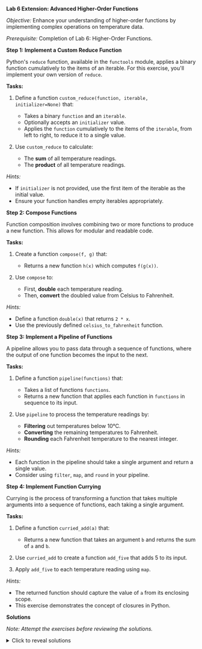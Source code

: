 **Lab 6 Extension: Advanced Higher-Order Functions**

*Objective:* Enhance your understanding of higher-order functions by implementing complex operations on temperature data.

*Prerequisite:* Completion of Lab 6: Higher-Order Functions.

**Step 1: Implement a Custom Reduce Function**

Python's `reduce` function, available in the `functools` module, applies a binary function cumulatively to the items of an iterable. For this exercise, you'll implement your own version of `reduce`.

**Tasks:**

1. Define a function `custom_reduce(function, iterable, initializer=None)` that:
   - Takes a binary `function` and an `iterable`.
   - Optionally accepts an `initializer` value.
   - Applies the `function` cumulatively to the items of the `iterable`, from left to right, to reduce it to a single value.

2. Use `custom_reduce` to calculate:
   - The **sum** of all temperature readings.
   - The **product** of all temperature readings.

*Hints:*
- If `initializer` is not provided, use the first item of the iterable as the initial value.
- Ensure your function handles empty iterables appropriately.

**Step 2: Compose Functions**

Function composition involves combining two or more functions to produce a new function. This allows for modular and readable code.

**Tasks:**

1. Create a function `compose(f, g)` that:
   - Returns a new function `h(x)` which computes `f(g(x))`.

2. Use `compose` to:
   - First, **double** each temperature reading.
   - Then, **convert** the doubled value from Celsius to Fahrenheit.

*Hints:*
- Define a function `double(x)` that returns `2 * x`.
- Use the previously defined `celsius_to_fahrenheit` function.

**Step 3: Implement a Pipeline of Functions**

A pipeline allows you to pass data through a sequence of functions, where the output of one function becomes the input to the next.

**Tasks:**

1. Define a function `pipeline(functions)` that:
   - Takes a list of functions `functions`.
   - Returns a new function that applies each function in `functions` in sequence to its input.

2. Use `pipeline` to process the temperature readings by:
   - **Filtering** out temperatures below 10°C.
   - **Converting** the remaining temperatures to Fahrenheit.
   - **Rounding** each Fahrenheit temperature to the nearest integer.

*Hints:*
- Each function in the pipeline should take a single argument and return a single value.
- Consider using `filter`, `map`, and `round` in your pipeline.

**Step 4: Implement Function Currying**

Currying is the process of transforming a function that takes multiple arguments into a sequence of functions, each taking a single argument.

**Tasks:**

1. Define a function `curried_add(a)` that:
   - Returns a new function that takes an argument `b` and returns the sum of `a` and `b`.

2. Use `curried_add` to create a function `add_five` that adds 5 to its input.

3. Apply `add_five` to each temperature reading using `map`.

*Hints:*
- The returned function should capture the value of `a` from its enclosing scope.
- This exercise demonstrates the concept of closures in Python.

**Solutions**

*Note: Attempt the exercises before reviewing the solutions.*

<details>
<summary>Click to reveal solutions</summary>

```python
# Lab 6 Extension: Advanced Higher-Order Functions Solution

# Step 1: Implement a Custom Reduce Function
def custom_reduce(function, iterable, initializer=None):
    """
    Custom implementation of the reduce function.
    
    Args:
        function: A binary function to apply cumulatively
        iterable: An iterable to reduce
        initializer: Optional initial value
        
    Returns:
        The reduced value
    """
    it = iter(iterable)
    
    if initializer is None:
        try:
            # Use first item of iterable as initializer if none provided
            initializer = next(it)
        except StopIteration:
            raise TypeError("custom_reduce() of empty sequence with no initial value")
    
    result = initializer
    for item in it:
        result = function(result, item)
    
    return result

# Sample temperature data (in Celsius)
temperatures = [15.2, 19.8, 22.3, 8.7, 12.5, 24.1, 7.9, 18.6]

# Using custom_reduce to calculate sum
sum_temperatures = custom_reduce(lambda x, y: x + y, temperatures)
print(f"Sum of temperatures: {sum_temperatures}")

# Using custom_reduce to calculate product
product_temperatures = custom_reduce(lambda x, y: x * y, temperatures)
print(f"Product of temperatures: {product_temperatures}")

# Step 2: Compose Functions
def compose(f, g):
    """
    Function composition: f(g(x))
    
    Args:
        f: Outer function
        g: Inner function
        
    Returns:
        A new function that computes f(g(x))
    """
    return lambda x: f(g(x))

# Helper functions
def double(x):
    """Doubles the input value"""
    return 2 * x

def celsius_to_fahrenheit(celsius):
    """Converts Celsius to Fahrenheit"""
    return (celsius * 9/5) + 32

# Compose the functions
double_then_convert = compose(celsius_to_fahrenheit, double)

# Apply the composed function to each temperature
converted_temperatures = list(map(double_then_convert, temperatures))
print(f"Doubled and converted temperatures: {converted_temperatures}")

# Step 3: Implement a Pipeline of Functions
def pipeline(functions):
    """
    Creates a pipeline of functions.
    
    Args:
        functions: A list of functions to apply in sequence
        
    Returns:
        A new function that applies each function in sequence
    """
    def apply_pipeline(x):
        result = x
        for func in functions:
            result = func(result)
        return result
    
    return apply_pipeline

# Functions for the pipeline
def filter_low_temperatures(temps):
    """Filter out temperatures below 10°C"""
    return list(filter(lambda temp: temp >= 10, temps))

def convert_to_fahrenheit(temps):
    """Convert a list of Celsius temperatures to Fahrenheit"""
    return list(map(celsius_to_fahrenheit, temps))

def round_temperatures(temps):
    """Round each temperature to the nearest integer"""
    return list(map(round, temps))

# Create and apply the pipeline
temperature_pipeline = pipeline([
    filter_low_temperatures,
    convert_to_fahrenheit,
    round_temperatures
])

processed_temperatures = temperature_pipeline(temperatures)
print(f"Processed temperatures: {processed_temperatures}")

# Step 4: Implement Function Currying
def curried_add(a):
    """
    Returns a function that adds a to its argument.
    
    Args:
        a: The first value to add
        
    Returns:
        A function that takes an argument b and returns a + b
    """
    def add_to_a(b):
        return a + b
    return add_to_a

# Create a function that adds 5 to its input
add_five = curried_add(5)

# Apply add_five to each temperature
adjusted_temperatures = list(map(add_five, temperatures))
print(f"Temperatures with 5 added: {adjusted_temperatures}")

# Demonstration of all concepts
print("\nDemonstration of all concepts together:")

# 1. Filter temperatures above 10°C
# 2. Double each temperature
# 3. Convert to Fahrenheit
# 4. Add 5 to each temperature
# 5. Round to nearest integer
# 6. Calculate the sum and average

# Create specialized functions for the demonstration
def advanced_pipeline(temps):
    filtered_temps = filter_low_temperatures(temps)
    doubled_temps = list(map(double, filtered_temps))
    fahrenheit_temps = convert_to_fahrenheit(doubled_temps)
    adjusted_temps = list(map(add_five, fahrenheit_temps))
    rounded_temps = round_temperatures(adjusted_temps)
    
    sum_temps = custom_reduce(lambda x, y: x + y, rounded_temps)
    avg_temp = sum_temps / len(rounded_temps) if rounded_temps else 0
    
    return {
        'filtered': filtered_temps,
        'doubled': doubled_temps,
        'fahrenheit': fahrenheit_temps,
        'adjusted': adjusted_temps,
        'rounded': rounded_temps,
        'sum': sum_temps,
        'average': avg_temp
    }

result = advanced_pipeline(temperatures)
print("Processing steps:")
print(f"1. Filtered temperatures (≥10°C): {result['filtered']}")
print(f"2. Doubled temperatures: {result['doubled']}")
print(f"3. Converted to Fahrenheit: {result['fahrenheit']}")
print(f"4. Added 5 to each temperature: {result['adjusted']}")
print(f"5. Rounded temperatures: {result['rounded']}")
print(f"6. Sum of processed temperatures: {result['sum']}")
print(f"7. Average of processed temperatures: {result['average']:.2f}")
```
</details>